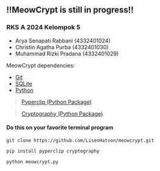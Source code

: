 ## !!MeowCrypt is still in progress!!

### RKS A 2024 Kelompok 5
- Arya Senapati Rabbani (4332401024)
- Christin Agatha Purba (4332401030)
- Muhammad Rizki Pradana (4332401029)

MeowCrypt dependencies:
- [Git](https://git-scm.com/downloads)
- [SQLite](https://sqlite.org/download.html)
- [Python](https://www.python.org/downloads/)
> [Pyperclip (Python Package)](https://pypi.org/project/pyperclip/)

> [Cryptography (Python Package)](https://pypi.org/project/cryptography/)


#### Do this on your favorite terminal program
```
git clone https://github.com/LisenHatson/meowcrypt.git
```
```
pip install pyperclip cryptography
```
```
python meowcrypt.py
```

